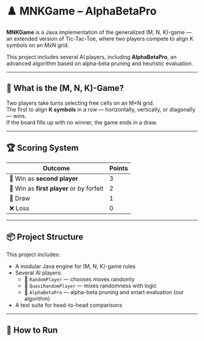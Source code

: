 # ♟️ MNKGame – AlphaBetaPro

**MNKGame** is a Java implementation of the generalized (M, N, K)-game — an extended version of Tic-Tac-Toe, where two players compete to align K symbols on an MxN grid.

This project includes several AI players, including **AlphaBetaPro**, an advanced algorithm based on alpha-beta pruning and heuristic evaluation.

---

## 🧠 What is the (M, N, K)-Game?

Two players take turns selecting free cells on an M×N grid.  
The first to align **K symbols** in a row — horizontally, vertically, or diagonally — wins.  
If the board fills up with no winner, the game ends in a draw.

---

## 🏆 Scoring System

| Outcome                                 | Points |
|----------------------------------------|--------|
| 🥇 Win as **second player**            | 3      |
| 🥈 Win as **first player** or by forfeit | 2      |
| 🤝 Draw                                 | 1      |
| ❌ Loss                                  | 0      |

---

## 📦 Project Structure

This project includes:
- A modular Java engine for (M, N, K)-game rules
- Several AI players:
  - 🎲 `RandomPlayer` — chooses moves randomly
  - 🎯 `QuasiRandomPlayer` — mixes randomness with logic
  - 🤖 `AlphaBetaPro` — alpha-beta pruning and smart evaluation (our algorithm)
- A test suite for head-to-head comparisons

---

## 🚀 How to Run
